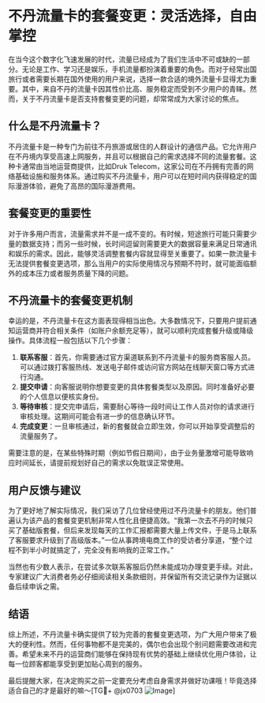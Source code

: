 # 不丹流量卡的套餐变更：灵活选择，自由掌控

在当今这个数字化飞速发展的时代，流量已经成为了我们生活中不可或缺的一部分。无论是工作、学习还是娱乐，手机流量都扮演着重要的角色。而对于经常出国旅行或者需要长期在国外使用的用户来说，选择一款合适的境外流量卡显得尤为重要。其中，来自不丹的流量卡因其性价比高、服务稳定而受到不少用户的青睐。然而，关于不丹流量卡是否支持套餐变更的问题，却常常成为大家讨论的焦点。

## 什么是不丹流量卡？

不丹流量卡是一种专门为前往不丹旅游或居住的人群设计的通信产品。它允许用户在不丹境内享受高速上网服务，并且可以根据自己的需求选择不同的流量套餐。这种卡通常由当地运营商提供，比如Druk Telecom，这家公司在不丹拥有完善的网络基础设施和服务体系。通过购买不丹流量卡，用户可以在短时间内获得稳定的国际漫游体验，避免了高昂的国际漫游费用。

## 套餐变更的重要性

对于许多用户而言，流量需求并不是一成不变的。有时候，短途旅行可能只需要少量的数据支持；而另一些时候，长时间逗留则需要更大的数据容量来满足日常通讯和娱乐的需求。因此，能够灵活调整套餐内容就显得至关重要了。如果一款流量卡无法提供套餐变更选项，那么当用户的实际使用情况与预期不符时，就可能面临额外的成本压力或者服务质量下降的问题。

## 不丹流量卡的套餐变更机制

幸运的是，不丹流量卡在这方面表现得相当出色。大多数情况下，只要用户提前通知运营商并符合相关条件（如账户余额充足等），就可以顺利完成套餐升级或降级操作。具体流程一般包括以下几个步骤：

1. **联系客服**：首先，你需要通过官方渠道联系到不丹流量卡的服务商客服人员。可以通过拨打客服热线、发送电子邮件或访问官方网站在线聊天窗口等方式进行沟通。
2. **提交申请**：向客服说明你想要变更的具体套餐类型以及原因。同时准备好必要的个人信息以便核实身份。
3. **等待审核**：提交完申请后，需要耐心等待一段时间让工作人员对你的请求进行审核处理。这期间可能会有进一步的信息确认环节。
4. **完成变更**：一旦审核通过，新的套餐就会立即生效，你可以开始享受调整后的流量服务了。

需要注意的是，在某些特殊时期（例如节假日期间），由于业务量激增可能导致响应时间延长，请提前规划好自己的需求以免耽误正常使用。

## 用户反馈与建议

为了更好地了解实际情况，我们采访了几位曾经使用过不丹流量卡的朋友。他们普遍认为该产品的套餐变更机制非常人性化且便捷高效。“我第一次去不丹的时候只买了基础版套餐，但后来发现每天的工作汇报都需要大量上传文件，于是马上联系了客服要求升级到了高级版本。”一位从事跨境电商工作的受访者分享道，“整个过程不到半小时就搞定了，完全没有影响我的正常工作。”

当然也有少数人表示，在尝试多次联系客服后仍然未能成功办理变更手续。对此，专家建议广大消费者务必仔细阅读相关条款细则，并保留所有交流记录作为证据以备后续申诉之需。

## 结语

综上所述，不丹流量卡确实提供了较为完善的套餐变更选项，为广大用户带来了极大的便利性。然而，任何事物都不是完美的，偶尔也会出现个别问题需要改进和完善。希望未来不丹的运营商们能够在保持现有优势的基础上继续优化用户体验，让每一位顾客都能享受到更加贴心周到的服务。

最后提醒大家，在决定购买之前一定要充分考虑自身需求并做好功课哦！毕竟选择适合自己的才是最好的嘛～[TG💪+ @jx0703 ![Image](https://github.com/user-attachments/assets/dbca1d08-cadb-493c-b0ec-ad6f7a83f270)]